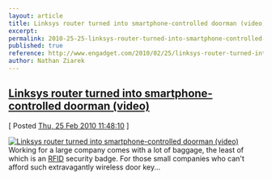 ```yaml
---
layout: article
title: Linksys router turned into smartphone-controlled doorman (video)
excerpt: 
permalink: 2010-25-25-linksys-router-turned-into-smartphone-controlled-doorman-video
published: true
reference: http://www.engadget.com/2010/02/25/linksys-router-turned-into-smartphone-controlled-doorman-video/
author: Nathan Ziarek
---
```


## [Linksys router turned into smartphone-controlled doorman (video)][0]  
\[ Posted [Thu, 25 Feb 2010 11:48:10][1] \]

[![Linksys router turned into smartphone-controlled doorman (video)](http://www.blogcdn.com/www.engadget.com/media/2010/02/linksys-router-20100225-500.jpg)][2]
Working for a large company comes with a lot of baggage, the least of which is an [RFID][3] security badge. For those small companies who can't afford such extravagantly wireless door key...



[0]: http://www.engadget.com/2010/02/25/linksys-router-turned-into-smartphone-controlled-doorman-video/
[1]: http://nathanziarek.tumblr.com/post/411467243
[2]: http://sunlightlabs.com/blog/2010/our-door-opener-science-project/
[3]: http://www.engadget.com/tag/rfid